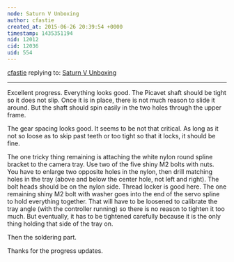 ```yaml
---
node: Saturn V Unboxing
author: cfastie
created_at: 2015-06-26 20:39:54 +0000
timestamp: 1435351194
nid: 12012
cid: 12036
uid: 554
---
```




[cfastie](../profile/cfastie) replying to: [Saturn V Unboxing](../notes/dbenjamin/06-26-2015/saturn-v-unboxing)

----
Excellent progress. Everything looks good. The Picavet shaft should be tight so it does not slip. Once it is in place, there is not much reason to slide it around. But the shaft should spin easily in the two holes through the upper frame.

The gear spacing looks good. It seems to be not that critical. As long as it not so loose as to skip past teeth or too tight so that it locks, it should be fine. 

The one tricky thing remaining is attaching the white nylon round spline bracket to the camera tray. Use two of the five shiny M2 bolts with nuts. You have to enlarge two opposite holes in the nylon, then drill matching holes in the tray (above and below the center hole, not left and right). The bolt heads should be on the nylon side. Thread locker is good here. The one remaining shiny M2 bolt with washer goes into the end of the servo spline to hold everything together. That will have to be loosened to calibrate the tray angle (with the controller running) so there is no reason to tighten it too much. But eventually, it has to be tightened carefully because it is the only thing holding that side of the tray on.

Then the soldering part. 

Thanks for the progress updates.

